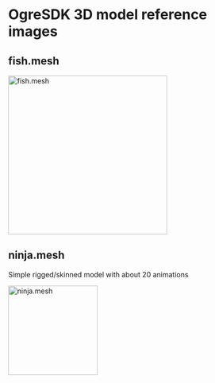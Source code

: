 # OgreSDK 3D model reference images

## fish.mesh
<img alt="fish.mesh" src="screenshots/fish_mesh.gif" width=320 />

## ninja.mesh
Simple rigged/skinned model with about 20 animations

<img alt="ninja.mesh" src="screenshots/ninja_mesh.gif" width=180 />

